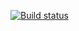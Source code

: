 [![Build status](https://ci.appveyor.com/api/projects/status/5bck55m5rcl526xy/branch/main?svg=true)](https://ci.appveyor.com/project/SergeiGolybev/selenidehw-vuip9/branch/main)
